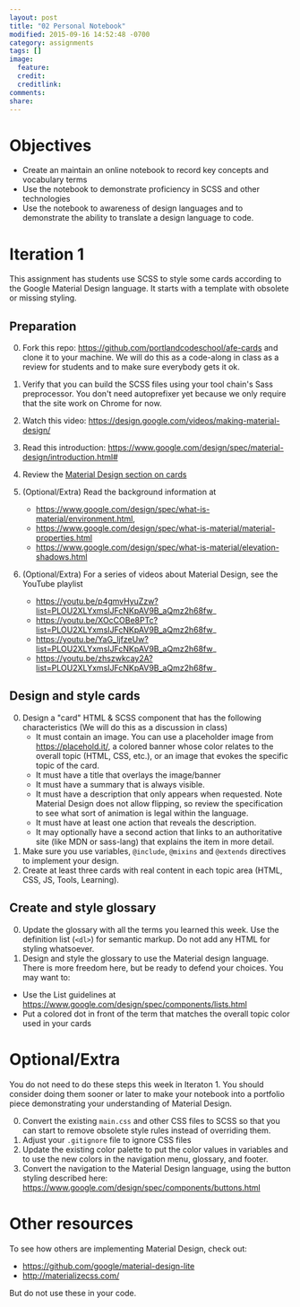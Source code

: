 ```yaml
---
layout: post
title: "02 Personal Notebook"
modified: 2015-09-16 14:52:48 -0700
category: assignments
tags: []
image:
  feature:
  credit:
  creditlink:
comments:
share:
---
```


# Objectives

* Create an maintain an online notebook to record key concepts and vocabulary terms
* Use the notebook to demonstrate proficiency in SCSS and other technologies
* Use the notebook to awareness of design languages and to demonstrate the ability to translate a design language to code.


# Iteration 1
This assignment has students use SCSS to style some cards according to the Google Material Design language. It starts with a template with obsolete or missing styling.



## Preparation

0. Fork this repo: https://github.com/portlandcodeschool/afe-cards and clone it to your machine.  We will do this as a code-along in class as a review for students and to make sure everybody gets it ok.

0. Verify that you can build the SCSS files using your tool chain's Sass preprocessor. You don't need autoprefixer yet because we only require that the site work on Chrome for now.

0. Watch this video: https://design.google.com/videos/making-material-design/
0. Read this introduction: https://www.google.com/design/spec/material-design/introduction.html#
0. Review the [Material Design section on cards](https://www.google.com/design/spec/components/cards.html#cards-usage)
0. (Optional/Extra) Read the background information at
    * https://www.google.com/design/spec/what-is-material/environment.html,
    * https://www.google.com/design/spec/what-is-material/material-properties.html
    * https://www.google.com/design/spec/what-is-material/elevation-shadows.html
0. (Optional/Extra) For a series of videos about Material Design, see the YouTube playlist
    * https://youtu.be/p4gmvHyuZzw?list=PLOU2XLYxmsIJFcNKpAV9B_aQmz2h68fw_
    * https://youtu.be/XOcCOBe8PTc?list=PLOU2XLYxmsIJFcNKpAV9B_aQmz2h68fw_
    * https://youtu.be/YaG_ljfzeUw?list=PLOU2XLYxmsIJFcNKpAV9B_aQmz2h68fw_
    * https://youtu.be/zhszwkcay2A?list=PLOU2XLYxmsIJFcNKpAV9B_aQmz2h68fw_

## Design and style cards

0. Design a "card" HTML & SCSS component that has the following characteristics (We will do this as a discussion in class)
    * It must contain an image. You can use a placeholder image from https://placehold.it/, a colored banner whose color relates to the overall topic (HTML, CSS, etc.), or an image that evokes the specific topic of the card.
    * It must have a title that overlays the image/banner
    * It must have a summary that is always visible.
    * It must have a description that only appears when requested. Note Material Design does not allow flipping, so review the specification to see what sort of animation is legal within the language.
    * It must have at least one action that reveals the description.
    * It may optionally have a second action that links to an authoritative site (like MDN or sass-lang) that explains the item in more detail.
0. Make sure you use variables, `@include`, `@mixins` and `@extends`  directives to implement your design.
0. Create at least three cards with real content in each topic area (HTML, CSS, JS, Tools, Learning).

## Create and style glossary

0. Update the glossary with all the terms you learned this week. Use the definition list (`<dl>`) for semantic markup. Do not add any HTML for styling whatsoever.
0. Design and style the glossary to use the Material design language. There is more freedom here, but be ready to defend your choices. You may want to:
  * Use the List guidelines at https://www.google.com/design/spec/components/lists.html
  * Put a colored dot in front of the term that matches the overall topic color used in your cards

# Optional/Extra

You do not need to do these steps this week in Iteraton 1. You should consider doing them sooner or later to make your notebook into a portfolio piece demonstrating your understanding of Material Design.

0. Convert the existing `main.css` and other CSS files to SCSS so that you can start to remove obsolete style rules instead of overriding them.
0. Adjust your `.gitignore` file to ignore CSS files
0. Update the existing color palette to put the color values in variables and to use the new colors in the navigation menu, glossary, and footer.
0. Convert the navigation to the Material Design language, using the button styling described here: https://www.google.com/design/spec/components/buttons.html


# Other resources

To see how others are implementing Material Design, check out:

* https://github.com/google/material-design-lite
* http://materializecss.com/

But do not use these in your code.
